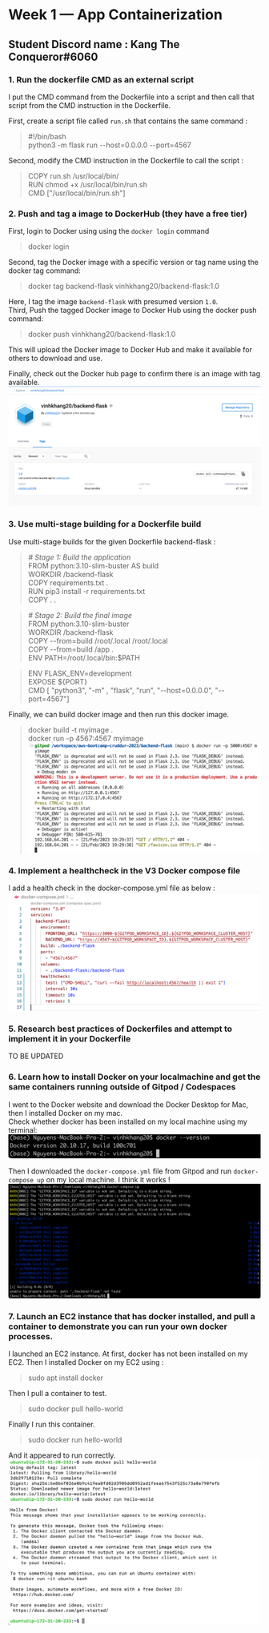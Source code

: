 # Week 1 — App Containerization
## Student Discord name : Kang The Conqueror#6060

### **1. Run the dockerfile CMD as an external script**
I put the CMD command from the Dockerfile into a script and then call that script from the CMD instruction in the Dockerfile. 

First, create a script file called `run.sh` that contains the same command :
> #!/bin/bash  
> python3 -m flask run --host=0.0.0.0 --port=4567  

Second, modify the CMD instruction in the Dockerfile to call the script :
> COPY run.sh /usr/local/bin/  
> RUN chmod +x /usr/local/bin/run.sh  
> CMD ["/usr/local/bin/run.sh"]

### **2. Push and tag a image to DockerHub (they have a free tier)**
First, login to Docker using using the `docker login` command
> docker login  

Second, tag the Docker image with a specific version or tag name using the docker tag command:
> docker tag backend-flask vinhkhang20/backend-flask:1.0

Here, I tag the image `backend-flask` with presumed version `1.0`.  
Third, Push the tagged Docker image to Docker Hub using the docker push command:
> docker push vinhkhang20/backend-flask:1.0

This will upload the Docker image to Docker Hub and make it available for others to download and use.

Finally, check out the Docker hub page to confirm there is an image with tag available. 
![](assets/week1/1.png)

### **3. Use multi-stage building for a Dockerfile build**

Use multi-stage builds for the given Dockerfile backend-flask : 
> *# Stage 1: Build the application*  
FROM python:3.10-slim-buster AS build  
WORKDIR /backend-flask   
COPY requirements.txt .  
RUN pip3 install -r requirements.txt  
COPY . .  

> *# Stage 2: Build the final image*  
FROM python:3.10-slim-buster  
WORKDIR /backend-flask  
COPY --from=build /root/.local /root/.local  
COPY --from=build /app .  
ENV PATH=/root/.local/bin:$PATH

> ENV FLASK_ENV=development  
EXPOSE ${PORT}  
CMD [ "python3", "-m" , "flask", "run", "--host=0.0.0.0", "--port=4567"]  

Finally, we can build docker image and then run this docker image. 
> docker build -t myimage .  
> docker run -p 4567:4567 myimage
![](assets/week1/2.png)

### **4. Implement a healthcheck in the V3 Docker compose file**
I add a health check in the docker-compose.yml file as below :
![](assets/week1/3.png)

### **5. Research best practices of Dockerfiles and attempt to implement it in your Dockerfile**
TO BE UPDATED 

### **6. Learn how to install Docker on your localmachine and get the same containers running outside of Gitpod / Codespaces**
I went to the Docker website and download the Docker Desktop for Mac, then I installed Docker on my mac.  
Check whether docker has been installed on my local machine using my terminal:
![](assets/week1/4.png)

Then I downloaded the `docker-compose.yml` file from Gitpod and run `docker-compose up` on my local machine. I think it works !
![](assets/week1/5.png)

### **7. Launch an EC2 instance that has docker installed, and pull a container to demonstrate you can run your own docker processes.**
I launched an EC2 instance. At first, docker has not been installed on my EC2.
Then I installed Docker on my EC2 using :
> sudo apt install docker

Then I pull a container to test.
> sudo docker pull hello-world

Finally I run this container. 
> sudo docker run hello-world

And it appeared to run correctly. 
![](assets/week1/6.png)

 